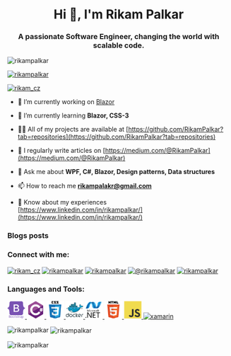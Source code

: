 <h1 align="center">Hi 👋, I'm Rikam Palkar</h1>
<h3 align="center">A passionate Software Engineer, changing the world with scalable code.</h3>

<p align="left"> <img src="https://komarev.com/ghpvc/?username=rikampalkar&label=Profile%20views&color=0e75b6&style=flat" alt="rikampalkar" /> </p>

<p align="left"> <a href="https://github.com/ryo-ma/github-profile-trophy"><img src="https://github-profile-trophy.vercel.app/?username=rikampalkar" alt="rikampalkar" /></a> </p>

<p align="left"> <a href="https://twitter.com/rikam_cz" target="blank"><img src="https://img.shields.io/twitter/follow/rikam_cz?logo=twitter&style=for-the-badge" alt="rikam_cz" /></a> </p>

- 🔭 I’m currently working on [Blazor](https://github.com/RikamPalkar/LearnBlazor)

- 🌱 I’m currently learning **Blazor, CSS-3**

- 👨‍💻 All of my projects are available at [https://github.com/RikamPalkar?tab=repositories](https://github.com/RikamPalkar?tab=repositories)

- 📝 I regularly write articles on [https://medium.com/@RikamPalkar](https://medium.com/@RikamPalkar)

- 💬 Ask me about **WPF, C#, Blazor, Design patterns, Data structures**

- 📫 How to reach me **rikampalakr@gmail.com**

- 📄 Know about my experiences [https://www.linkedin.com/in/rikampalkar/](https://www.linkedin.com/in/rikampalkar/)

### Blogs posts
<!-- BLOG-POST-LIST:START -->
<!-- BLOG-POST-LIST:END -->

<h3 align="left">Connect with me:</h3>
<p align="left">
<a href="https://twitter.com/rikam_cz" target="blank"><img align="center" src="https://raw.githubusercontent.com/rahuldkjain/github-profile-readme-generator/master/src/images/icons/Social/twitter.svg" alt="rikam_cz" height="30" width="40" /></a>
<a href="https://linkedin.com/in/rikampalkar" target="blank"><img align="center" src="https://raw.githubusercontent.com/rahuldkjain/github-profile-readme-generator/master/src/images/icons/Social/linked-in-alt.svg" alt="rikampalkar" height="30" width="40" /></a>
<a href="https://instagram.com/rikampalkar" target="blank"><img align="center" src="https://raw.githubusercontent.com/rahuldkjain/github-profile-readme-generator/master/src/images/icons/Social/instagram.svg" alt="rikampalkar" height="30" width="40" /></a>
<a href="https://medium.com/@rikampalkar" target="blank"><img align="center" src="https://raw.githubusercontent.com/rahuldkjain/github-profile-readme-generator/master/src/images/icons/Social/medium.svg" alt="@rikampalkar" height="30" width="40" /></a>
<a href="https://www.leetcode.com/rikampalkar" target="blank"><img align="center" src="https://raw.githubusercontent.com/rahuldkjain/github-profile-readme-generator/master/src/images/icons/Social/leet-code.svg" alt="rikampalkar" height="30" width="40" /></a>
</p>

<h3 align="left">Languages and Tools:</h3>
<p align="left"> <a href="https://getbootstrap.com" target="_blank" rel="noreferrer"> <img src="https://raw.githubusercontent.com/devicons/devicon/master/icons/bootstrap/bootstrap-plain-wordmark.svg" alt="bootstrap" width="40" height="40"/> </a> <a href="https://www.w3schools.com/cs/" target="_blank" rel="noreferrer"> <img src="https://raw.githubusercontent.com/devicons/devicon/master/icons/csharp/csharp-original.svg" alt="csharp" width="40" height="40"/> </a> <a href="https://www.w3schools.com/css/" target="_blank" rel="noreferrer"> <img src="https://raw.githubusercontent.com/devicons/devicon/master/icons/css3/css3-original-wordmark.svg" alt="css3" width="40" height="40"/> </a> <a href="https://www.docker.com/" target="_blank" rel="noreferrer"> <img src="https://raw.githubusercontent.com/devicons/devicon/master/icons/docker/docker-original-wordmark.svg" alt="docker" width="40" height="40"/> </a> <a href="https://dotnet.microsoft.com/" target="_blank" rel="noreferrer"> <img src="https://raw.githubusercontent.com/devicons/devicon/master/icons/dot-net/dot-net-original-wordmark.svg" alt="dotnet" width="40" height="40"/> </a> <a href="https://www.w3.org/html/" target="_blank" rel="noreferrer"> <img src="https://raw.githubusercontent.com/devicons/devicon/master/icons/html5/html5-original-wordmark.svg" alt="html5" width="40" height="40"/> </a> <a href="https://developer.mozilla.org/en-US/docs/Web/JavaScript" target="_blank" rel="noreferrer"> <img src="https://raw.githubusercontent.com/devicons/devicon/master/icons/javascript/javascript-original.svg" alt="javascript" width="40" height="40"/> </a> <a href="https://dotnet.microsoft.com/apps/xamarin" target="_blank" rel="noreferrer"> <img src="https://raw.githubusercontent.com/detain/svg-logos/780f25886640cef088af994181646db2f6b1a3f8/svg/xamarin.svg" alt="xamarin" width="40" height="40"/> </a> </p>

<p><img align="left" src="https://github-readme-stats.vercel.app/api/top-langs?username=rikampalkar&show_icons=true&locale=en&layout=compact" alt="rikampalkar" /></p>

<p>&nbsp;<img align="center" src="https://github-readme-stats.vercel.app/api?username=rikampalkar&show_icons=true&locale=en" alt="rikampalkar" /></p>

<p><img align="center" src="https://github-readme-streak-stats.herokuapp.com/?user=rikampalkar&" alt="rikampalkar" /></p>

